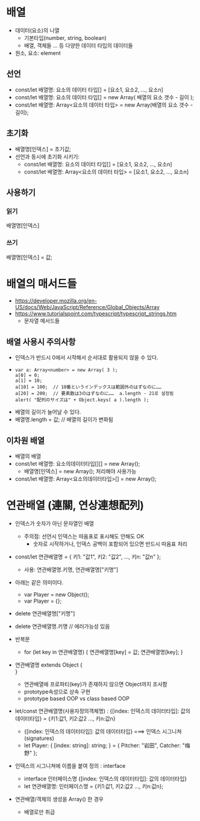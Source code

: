 # 배열
- 데이터(요소)의 나열
  - 기본타입(number, string, boolean)
  - 배열, 객체들 ... 등 다양한 데이터 타입의 데이터들
- 원소, 요소: element

## 선언
- const/let 배열명: 요소의 데이터 타입[] = [요소1, 요소2, ..., 요소n]
- const/let 배열명: 요소의 데이터 타입[] = new Array( 배열의 요소 갯수 - 길이 ); 
- const/let 배열명: Array<요소의 데이터 타입> = new Array(배열의 요소 갯수 - 길이);

## 초기화
- 배열명[인덱스] = 초기값;
- 선언과 동시에 초기화 시키기:
  - const/let 배열명: 요소의 데이터 타입[] = [요소1, 요소2, ..., 요소n]
  - const/let 배열명: Array<요소의 데이터 타입> = [요소1, 요소2, ..., 요소n]



## 사용하기
### 읽기
배열명[인덱스]
### 쓰기
배열명[인덱스] = 값;


# 배열의 매서드들
- https://developer.mozilla.org/en-US/docs/Web/JavaScript/Reference/Global_Objects/Array
- https://www.tutorialspoint.com/typescript/typescript_strings.htm
  - 문자열 메서드들

## 배열 사용시 주의사항
- 인덱스가 반드시 0에서 시작해서 순서대로 활용되지 않을 수 있다.
- ``` TS
  var a: Array<number> = new Array( 3 );
  a[0] = 0;
  a[1] = 10;
  a[10] = 100;  // 10番というインデックスは範囲外のはずなのに……
  a[20] = 200;  // 要素数は3のはずなのに……  a.length - 21로 설정됨
  alert( "配列のサイズは" + Object.keys( a ).length );
  ```
- 배열의 길이가 늘어날 수 있다.
- 배열명.length = 값; // 배열의 길이가 변화됨

## 이차원 배열
- 배열의 배열
- const/let 배열명: 요소의데이터타입[][] = new Array();
  - 배열명[인덱스] = new Array(); 처리해야 사용가능
- const/let 배열명: Array<요소의데이터타입>[] = new Array();
  
# 연관배열 (連關, 연상連想配列)
- 인덱스가 숫자가 아닌 문자열인 배열
  - 주의점: 선언시 인덱스는 따옴표로 표시해도 안해도 OK
    - 숫자로 시작하거나, 인덱스 공백이 포함되어 있으면 반드시 따옴표 처리
- const/let 연관배열명 = { 키1: "값1", 키2: "값2", ..., 키n: "값n" }; 
  - 사용: 연관배열명.키명, 연관배열명["키명"]
  
- 아래는 같은 의미이다.
  - var Player = new Object();
  - var Player = {}; 

- delete 연관배열명["키명"]
- delete 연관배열명.키명  // 에러가능성 있음

* 반복문
  - for (let key in 연관배열명) {
      연관배열명[key] = 값;
      연관배열명[key];
    }

* 연관배열명 extends Object {  
  }
  - 연관배열에 프로파티(key)가 존재하지 않으면 Object까지 조사함
  - prototype속성으로 상속 구현
  - prototype based OOP vs class based OOP

* let/const 연관배열명(사용자정의객체명) : {[index: 인덱스의 데이터타입]: 값의 데이터타입} = {키1:값1, 키2:값2 ..., 키n:값n}
  - {[index: 인덱스의 데이터타입]: 값의 데이터타입} ===> 인덱스 시그니쳐(signatures)
  - let Player: { [index: string]: string; } = { Pitcher: "岩田", Catcher: "梅野" };

* 인덱스의 시그니쳐에 이름을 붙여 정의 : interface
  - interface 인터페이스명 {[index: 인덱스의 데이터타입]: 값의 데이터타입}
  - let 연관배열명: 인터페이스명 = {키1:값1, 키2:값2 ..., 키n:값n};

* 연관배열/객체의 생성을 Array() 한 경우
  - 배열로만 취급